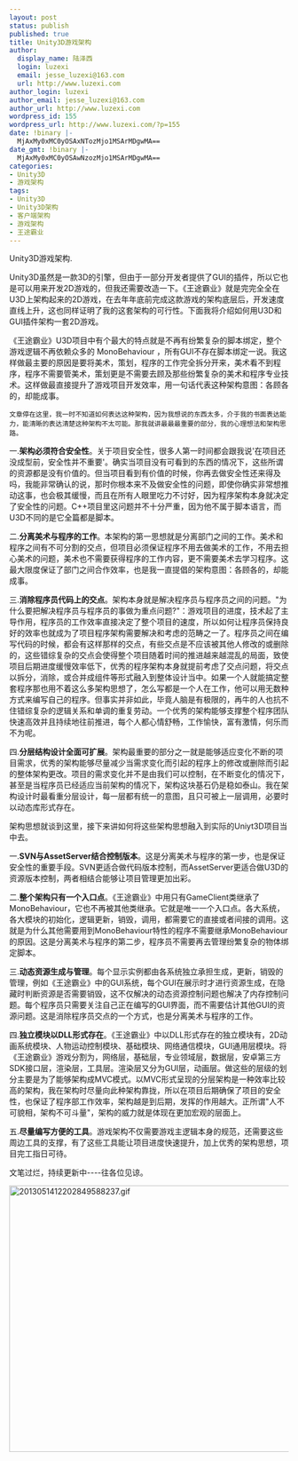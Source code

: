 ```yaml
---
layout: post
status: publish
published: true
title: Unity3D游戏架构
author:
  display_name: 陆泽西
  login: luzexi
  email: jesse_luzexi@163.com
  url: http://www.luzexi.com
author_login: luzexi
author_email: jesse_luzexi@163.com
author_url: http://www.luzexi.com
wordpress_id: 155
wordpress_url: http://www.luzexi.com/?p=155
date: !binary |-
  MjAxMy0xMC0yOSAxNTozMjo1MSArMDgwMA==
date_gmt: !binary |-
  MjAxMy0xMC0yOSAwNzozMjo1MSArMDgwMA==
categories:
- Unity3D
- 游戏架构
tags:
- Unity3D
- Unity3D架构
- 客户端架构
- 游戏架构
- 王途霸业
---
```


Unity3D游戏架构.

Unity3D虽然是一款3D的引擎，但由于一部分开发者提供了GUI的插件，所以它也是可以用来开发2D游戏的，但我还需要改造一下。《王途霸业》就是完完全全在U3D上架构起来的2D游戏，在去年年底前完成这款游戏的架构底层后，开发速度直线上升，这也同样证明了我的这套架构的可行性。下面我将介绍如何用U3D和GUI插件架构一套2D游戏。

《王途霸业》U3D项目中有个最大的特点就是不再有纷繁复杂的脚本绑定，整个游戏逻辑不再依赖众多的 MonoBehaviour ，所有GUI不存在脚本绑定一说。我这样做最主要的原因是要将美术，策划，程序的工作完全拆分开来，美术看不到程序，程序不需要管美术，策划更是不需要去顾及那些纷繁复杂的美术和程序专业技术。这样做最直接提升了游戏项目开发效率，用一句话代表这种架构意图：各顾各的，却能成事。

    文章停在这里，我一时不知道如何表达这种架构，因为我想说的东西太多，介于我的书面表达能力，能清晰的表达清楚这种架构不太可能。那我就讲最最最重要的部分，我的心理想法和架构思路。

一.<strong>架构必须符合安全性</strong>。关于项目安全性，很多人第一时间都会跟我说'在项目还没成型前，安全性并不重要'。确实当项目没有可看到的东西的情况下，这些所谓的资源都是没有价值的。但当项目看到有价值的时候，你再去做安全性还来得及吗，我能非常确认的说，那时你根本来不及做安全性的问题，即使你确实非常想推动这事，也会极其缓慢，而且在所有人眼里吃力不讨好，因为程序架构本身就决定了安全性的问题。C++项目里这问题并不十分严重，因为他不属于脚本语言，而U3D不同的是它全篇都是脚本。

二.<strong>分离美术与程序的工作</strong>。本架构的第一思想就是分离部门之间的工作。美术和程序之间有不可分割的交点，但项目必须保证程序不用去做美术的工作，不用去担心美术的问题，美术也不需要获得程序的工作内容，更不需要美术去学习程序。这最大限度保证了部门之间合作效率，也是我一直提倡的架构意图：各顾各的，却能成事。

三.<strong>消除程序员代码上的交点</strong>。架构本身就是解决程序员与程序员之间的问题。"为什么要把解决程序员与程序员的事做为重点问题?"：游戏项目的进度，技术起了主导作用，程序员的工作效率直接决定了整个项目的速度，所以如何让程序员保持良好的效率也就成为了项目程序架构需要解决和考虑的范畴之一了。程序员之间在编写代码的时候，都会有这样那样的交点，有些交点是不应该被其他人修改的或删除的，这些错综复杂的交点会使得整个项目随着时间的推进越来越混乱的局面，致使项目后期进度缓慢效率低下，优秀的程序架构本身就提前考虑了交点问题，将交点以拆分，消除，或合并成组件等形式融入到整体设计当中。如果一个人就能搞定整套程序那也用不着这么多架构思想了，怎么写都是一个人在工作，他可以用无数种方式来编写自己的程序。但事实并非如此，毕竟人脑是有极限的，再牛的人也抗不住错综复杂的逻辑关系和单调的重复劳动。一个优秀的架构能够支撑整个程序团队快速高效并且持续地往前推进，每个人都心情舒畅，工作愉快，富有激情，何乐而不为呢。

四.<strong>分层结构设计全面可扩展</strong>。架构最重要的部分之一就是能够适应变化不断的项目需求，优秀的架构能够尽量减少当需求变化而引起的程序上的修改或删除而引起的整体架构更改。项目的需求变化并不是由我们可以控制，在不断变化的情况下，甚至是当程序员已经适应当前架构的情况下，架构这块基石仍是稳如泰山。我在架构设计时最看重分层设计，每一层都有统一的意图，且只可被上一层调用，必要时以动态库形式存在。

架构思想就谈到这里，接下来讲如何将这些架构思想融入到实际的Uniyt3D项目当中去。

一.<strong>SVN与AssetServer结合控制版本</strong>。这是分离美术与程序的第一步，也是保证安全性的重要手段。SVN更适合做代码版本控制，而AssetServer更适合做U3D的资源版本控制，两者相结合能够让项目管理更加出彩。

二.<strong>整个架构只有一个入口点</strong>。《王途霸业》中用只有GameClient类继承了MonoBehaviour，它也不再被其他类继承。它就是唯一一个入口点。各大系统，各大模块的初始化，逻辑更新，销毁，调用，都需要它的直接或者间接的调用。这就是为什么其他需要用到MonoBehaviour特性的程序不需要继承MonoBehaviour的原因。这是分离美术与程序的第二步，程序员不需要再去管理纷繁复杂的物体绑定脚本。

三.<strong>动态资源生成与管理</strong>。每个显示实例都由各系统独立承担生成，更新，销毁的管理，例如《王途霸业》中的GUI系统，每个GUI在展示时才进行资源生成，在隐藏时判断资源是否需要销毁，这不仅解决的动态资源控制问题也解决了内存控制问题。每个程序员只需要关注自己正在编写的GUI界面，而不需要估计其他GUI的资源问题。这是消除程序员交点的一个方式，也是分离美术与程序的工作。

四.<strong>独立模块以DLL形式存在</strong>。《王途霸业》中以DLL形式存在的独立模块有，2D动画系统模块、人物运动控制模块、基础模块、网络通信模块，GUI通用层模块。将《王途霸业》游戏分割为，网络层，基础层，专业领域层，数据层，安卓第三方SDK接口层，渲染层，工具层。渲染层又分为GUI层，动画层。做这些的层级的划分主要是为了能够架构成MVC模式。以MVC形式呈现的分层架构是一种效率比较高的架构，我在架构时尽量向此种架构靠拢，所以在项目后期确保了项目的安全性，也保证了程序部工作效率，架构越是到后期，发挥的作用越大。正所谓"人不可貌相，架构不可斗量"，架构的威力就是体现在更加宏观的层面上。

五.<strong>尽量编写方便的工具</strong>。游戏架构不仅需要游戏主逻辑本身的规范，还需要这些周边工具的支撑，有了这些工具能让项目进度快速提升，加上优秀的架构思想，项目完工指日可待。

文笔过烂，持续更新中----往各位见谅。

<img alt="2013051412202849588237.gif" class="alignnone size-full wp-image-48" height="480" src="/assets/uploads/2013/08/2013051412202849588237.gif.jpg" width="800" />

